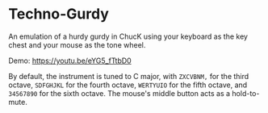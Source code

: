 # Techno-Gurdy
An emulation of a hurdy gurdy in ChucK using your keyboard as the key chest and your mouse as the tone wheel.

Demo: https://youtu.be/eYG5_fTtbD0

By default, the instrument is tuned to C major, with `ZXCVBNM,` for the third octave, `SDFGHJKL` for the fourth octave, `WERTYUIO` for the fifth octave, and `34567890` for the sixth octave. The mouse's middle button acts as a hold-to-mute.

